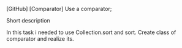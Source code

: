 [GitHub] [Comparator] Use a comparator;

Short description

In this task i needed to use Collection.sort and sort. Create class of comparator and realize its.
